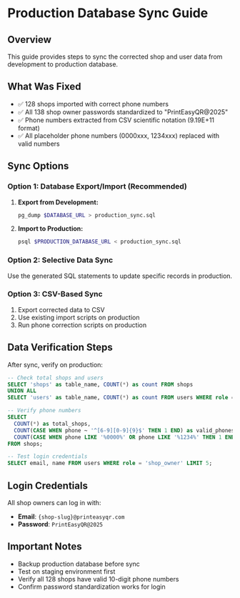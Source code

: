 # Production Database Sync Guide

## Overview
This guide provides steps to sync the corrected shop and user data from development to production database.

## What Was Fixed
- ✅ 128 shops imported with correct phone numbers
- ✅ All 138 shop owner passwords standardized to "PrintEasyQR@2025"
- ✅ Phone numbers extracted from CSV scientific notation (9.19E+11 format)
- ✅ All placeholder phone numbers (0000xxx, 1234xxx) replaced with valid numbers

## Sync Options

### Option 1: Database Export/Import (Recommended)
1. **Export from Development:**
   ```bash
   pg_dump $DATABASE_URL > production_sync.sql
   ```

2. **Import to Production:**
   ```bash
   psql $PRODUCTION_DATABASE_URL < production_sync.sql
   ```

### Option 2: Selective Data Sync
Use the generated SQL statements to update specific records in production.

### Option 3: CSV-Based Sync
1. Export corrected data to CSV
2. Use existing import scripts on production
3. Run phone correction scripts on production

## Data Verification Steps
After sync, verify on production:

```sql
-- Check total shops and users
SELECT 'shops' as table_name, COUNT(*) as count FROM shops
UNION ALL
SELECT 'users' as table_name, COUNT(*) as count FROM users WHERE role = 'shop_owner';

-- Verify phone numbers
SELECT 
  COUNT(*) as total_shops,
  COUNT(CASE WHEN phone ~ '^[6-9][0-9]{9}$' THEN 1 END) as valid_phones,
  COUNT(CASE WHEN phone LIKE '%0000%' OR phone LIKE '%1234%' THEN 1 END) as placeholder_phones
FROM shops;

-- Test login credentials
SELECT email, name FROM users WHERE role = 'shop_owner' LIMIT 5;
```

## Login Credentials
All shop owners can log in with:
- **Email**: `{shop-slug}@printeasyqr.com`
- **Password**: `PrintEasyQR@2025`

## Important Notes
- Backup production database before sync
- Test on staging environment first
- Verify all 128 shops have valid 10-digit phone numbers
- Confirm password standardization works for login